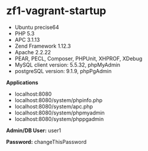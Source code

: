 zf1-vagrant-startup
===================
- Ubuntu precise64
- PHP 5.3
- APC 3.1.13
- Zend Framework 1.12.3
- Apache 2.2.22
- PEAR, PECL, Composer, PHPUnit, XHPROF, XDebug
- MySQL client version: 5.5.32, phpMyAdmin
- postgreSQL version: 9.1.9, phpPgAdmin

**Applications**

- localhost:8080
- localhost:8080/system/phpinfo.php
- localhost:8080/system/apc.php
- localhost:8080/system/phpmyadmin
- localhost:8080/system/phppgadmin

**Admin/DB User:** user1

**Password:** changeThisPassword




